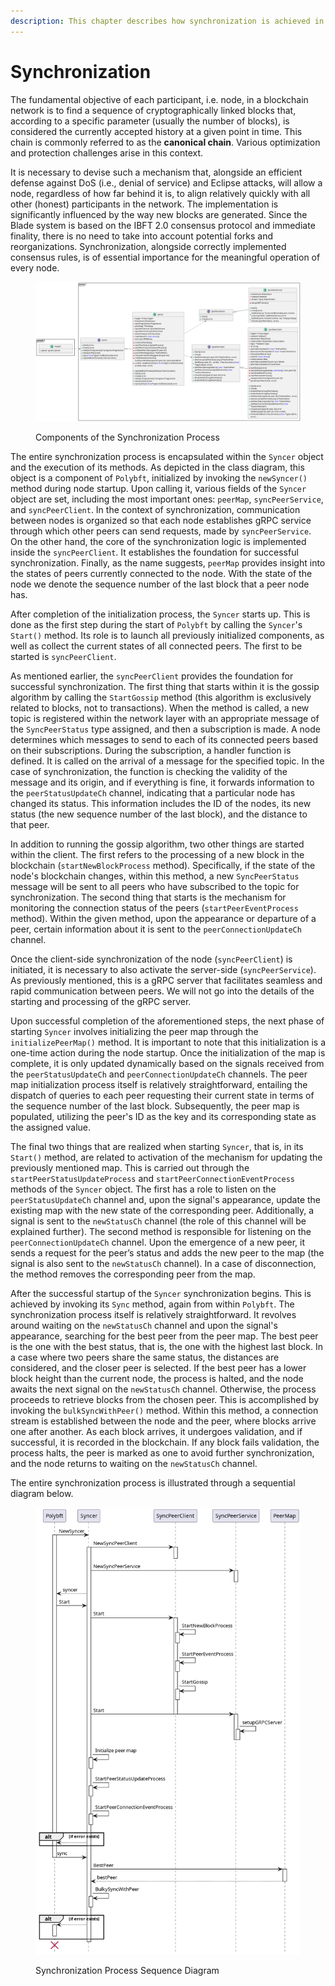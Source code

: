 ```yaml
---
description: This chapter describes how synchronization is achieved in the Blade system.
---
```


# Synchronization

The fundamental objective of each participant, i.e. node, in a blockchain network is to find a sequence of cryptographically linked blocks that, according to a specific parameter (usually the number of blocks), is considered the currently accepted history at a given point in time. This chain is commonly referred to as the **canonical chain**. Various optimization and protection challenges arise in this context.&#x20;

It is necessary to devise such a mechanism that, alongside an efficient defense against DoS (i.e., denial of service) and Eclipse attacks, will allow a node, regardless of how far behind it is, to align relatively quickly with all other (honest) participants in the network. The implementation is significantly influenced by the way new blocks are generated. Since the Blade system is based on the IBFT 2.0 consensus protocol and immediate finality, there is no need to take into account potential forks and reorganizations. Synchronization, alongside correctly implemented consensus rules, is of essential importance for the meaningful operation of every node.&#x20;

<figure><img src="../.gitbook/assets/syncer_sync_process.png" alt=""><figcaption><p>Components of the Synchronization Process</p></figcaption></figure>

The entire synchronization process is encapsulated within the `Syncer` object and the execution of its methods. As depicted in the class diagram, this object is a component of `Polybft`, initialized by invoking the `newSyncer()` method during node startup. Upon calling it, various fields of the `Syncer` object are set, including the most important ones: `peerMap`, `syncPeerService`, and `syncPeerClient`. In the context of synchronization, communication between nodes is organized so that each node establishes gRPC service through which other peers can send requests, made by `syncPeerService`. On the other hand, the core of the synchronization logic is implemented inside the `syncPeerClient`. It establishes the foundation for successful synchronization. Finally, as the name suggests, `peerMap` provides insight into the states of peers currently connected to the node. With the state of the node we denote the sequence number of the last block that a peer node has.

After completion of the initialization process, the `Syncer` starts up. This is done as the first step during the start of `Polybft` by calling the `Syncer`'s `Start()` method. Its role is to launch all previously initialized components, as well as  collect the current states of all connected peers. The first to be started is `syncPeerClient`.

As mentioned earlier, the `syncPeerClient` provides the foundation for successful synchronization. The first thing that starts within it is the gossip algorithm by calling the `StartGossip` method (this algorithm is exclusively related to blocks, not to transactions). When the method is called,  a new topic is registered within the network layer with an appropriate message of the `SyncPeerStatus` type assigned, and then a subscription is made. A node determines which messages to send to each of its connected peers based on their subscriptions. During the subscription, a handler function is defined. It is called on the arrival of a message for the specified topic. In the case of synchronization, the function is checking the validity of the message and its origin, and if everything is fine, it forwards information to the `peerStatusUpdateCh` channel, indicating that a particular node has changed its status. This information includes the ID of the nodes, its new status (the new sequence number of the last block), and the distance to that peer.&#x20;

In addition to running the gossip algorithm, two other things are started within the client. The first refers to the processing of a new block in the blockchain (`startNewBlockProcess` method). Specifically, if the state of the node's blockchain changes, within this method, a new `SyncPeerStatus` message will be sent to all peers who have subscribed to the topic for synchronization. The second thing that starts is the mechanism for monitoring the connection status of the peers (`startPeerEventProcess` method). Within the given method, upon the appearance or departure of a peer, certain information about it is sent to the `peerConnectionUpdateCh` channel.

Once the client-side synchronization of the node (`syncPeerClient`) is initiated, it is necessary to also activate the server-side (`syncPeerService`). As previously mentioned, this is a gRPC server that facilitates seamless and rapid communication between peers. We will not go into the details of the starting and processing of the gRPC server.

Upon successful completion of the aforementioned steps, the next phase of starting `Syncer` involves initializing the peer map through the `initializePeerMap()` method. It is important to note that this initialization is a one-time action during the node startup. Once the initialization of the map is complete, it is only updated dynamically based on the signals received from the `peerStatusUpdateCh` and `peerConnectionUpdateCh` channels. The peer map initialization process itself is relatively straightforward, entailing the dispatch of queries to each peer requesting their current state in terms of the sequence number of the last block. Subsequently, the peer map is populated, utilizing the peer's ID as the key and its corresponding state as the assigned value.

The final two things that are realized when starting `Syncer`, that is, in its `Start()` method, are related to activation of the mechanism for updating the previously mentioned map. This is carried out through the `startPeerStatusUpdateProcess` and `startPeerConnectionEventProcess` methods of the `Syncer` object. The first has a role to listen on the `peerStatusUpdateCh` channel and, upon the signal's appearance, update the existing map with the new state of the corresponding peer. Additionally, a signal is sent to the `newStatusCh` channel (the role of this channel will be explained further). The second method is responsible for listening on the `peerConnectionUpdateCh` channel. Upon the emergence of a new peer, it sends a request for the peer’s status and adds the new peer to the map (the signal is also sent to the `newStatusCh` channel). In a case of disconnection, the method removes the corresponding peer from the map.

After the successful startup of the `Syncer` synchronization begins. This is achieved by invoking its `Sync` method, again from within `Polybft`. The synchronization process itself is relatively straightforward. It revolves around waiting on the `newStatusCh` channel and upon the signal's appearance, searching for the best peer from the peer map. The best peer is the one with the best status, that is, the one with the highest last block. In a case where two peers share the same status, the distances are considered, and the closer peer is selected. If the best peer has a lower block height than the current node, the process is halted, and the node awaits the next signal on the `newStatusCh` channel. Otherwise, the process proceeds to retrieve blocks from the chosen peer. This is accomplished by invoking the `bulkSyncWithPeer()` method. Within this method, a connection stream is established between the node and the peer, where blocks arrive one after another. As each block arrives, it undergoes validation, and if successful, it is recorded in the blockchain. If any block fails validation, the process halts, the peer is marked as one to avoid further synchronization, and the node returns to waiting on the `newStatusCh` channel.

The entire synchronization process is illustrated through a sequential diagram below.

<figure><img src="../.gitbook/assets/syncer_sync_process_sequence.png" alt=""><figcaption><p>Synchronization Process Sequence Diagram</p></figcaption></figure>

